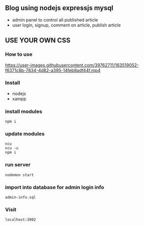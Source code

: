 ## Blog using nodejs expressjs mysql
- admin panel to control all published article
- user login, signup, comment on article, publish article

## USE YOUR OWN CSS

### How to use

https://user-images.githubusercontent.com/39762711/163519052-f6371c8b-7834-4d82-a395-14feb8adf44f.mp4


### Install 
- nodejs
- xampp

### install modules

``
npm i
``
### update modules

````
ncu
ncu -u
npm i
````




### run server

``
nodemon start
``

### import into database for admin login info

``
admin-info.sql
``

### Visit 

``localhost:3002``
